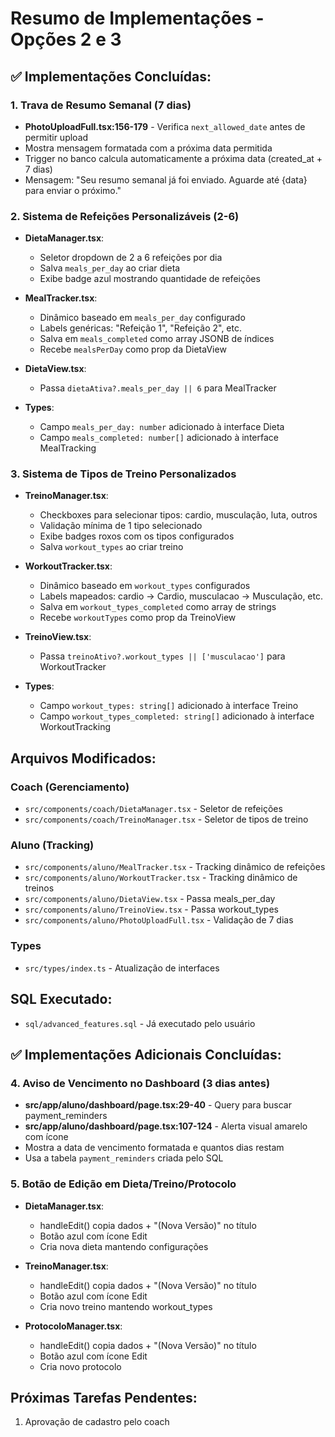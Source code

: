# Resumo de Implementações - Opções 2 e 3

## ✅ Implementações Concluídas:

### 1. **Trava de Resumo Semanal (7 dias)**
- **PhotoUploadFull.tsx:156-179** - Verifica `next_allowed_date` antes de permitir upload
- Mostra mensagem formatada com a próxima data permitida
- Trigger no banco calcula automaticamente a próxima data (created_at + 7 dias)
- Mensagem: "Seu resumo semanal já foi enviado. Aguarde até {data} para enviar o próximo."

### 2. **Sistema de Refeições Personalizáveis (2-6)**
- **DietaManager.tsx**:
  - Seletor dropdown de 2 a 6 refeições por dia
  - Salva `meals_per_day` ao criar dieta
  - Exibe badge azul mostrando quantidade de refeições

- **MealTracker.tsx**:
  - Dinâmico baseado em `meals_per_day` configurado
  - Labels genéricas: "Refeição 1", "Refeição 2", etc.
  - Salva em `meals_completed` como array JSONB de índices
  - Recebe `mealsPerDay` como prop da DietaView

- **DietaView.tsx**:
  - Passa `dietaAtiva?.meals_per_day || 6` para MealTracker

- **Types**:
  - Campo `meals_per_day: number` adicionado à interface Dieta
  - Campo `meals_completed: number[]` adicionado à interface MealTracking

### 3. **Sistema de Tipos de Treino Personalizados**
- **TreinoManager.tsx**:
  - Checkboxes para selecionar tipos: cardio, musculação, luta, outros
  - Validação mínima de 1 tipo selecionado
  - Exibe badges roxos com os tipos configurados
  - Salva `workout_types` ao criar treino

- **WorkoutTracker.tsx**:
  - Dinâmico baseado em `workout_types` configurados
  - Labels mapeados: cardio → Cardio, musculacao → Musculação, etc.
  - Salva em `workout_types_completed` como array de strings
  - Recebe `workoutTypes` como prop da TreinoView

- **TreinoView.tsx**:
  - Passa `treinoAtivo?.workout_types || ['musculacao']` para WorkoutTracker

- **Types**:
  - Campo `workout_types: string[]` adicionado à interface Treino
  - Campo `workout_types_completed: string[]` adicionado à interface WorkoutTracking

## Arquivos Modificados:

### Coach (Gerenciamento)
- `src/components/coach/DietaManager.tsx` - Seletor de refeições
- `src/components/coach/TreinoManager.tsx` - Seletor de tipos de treino

### Aluno (Tracking)
- `src/components/aluno/MealTracker.tsx` - Tracking dinâmico de refeições
- `src/components/aluno/WorkoutTracker.tsx` - Tracking dinâmico de treinos
- `src/components/aluno/DietaView.tsx` - Passa meals_per_day
- `src/components/aluno/TreinoView.tsx` - Passa workout_types
- `src/components/aluno/PhotoUploadFull.tsx` - Validação de 7 dias

### Types
- `src/types/index.ts` - Atualização de interfaces

## SQL Executado:
- `sql/advanced_features.sql` - Já executado pelo usuário

## ✅ Implementações Adicionais Concluídas:

### 4. **Aviso de Vencimento no Dashboard (3 dias antes)**
- **src/app/aluno/dashboard/page.tsx:29-40** - Query para buscar payment_reminders
- **src/app/aluno/dashboard/page.tsx:107-124** - Alerta visual amarelo com ícone
- Mostra a data de vencimento formatada e quantos dias restam
- Usa a tabela `payment_reminders` criada pelo SQL

### 5. **Botão de Edição em Dieta/Treino/Protocolo**
- **DietaManager.tsx**:
  - handleEdit() copia dados + "(Nova Versão)" no título
  - Botão azul com ícone Edit
  - Cria nova dieta mantendo configurações

- **TreinoManager.tsx**:
  - handleEdit() copia dados + "(Nova Versão)" no título
  - Botão azul com ícone Edit
  - Cria novo treino mantendo workout_types

- **ProtocoloManager.tsx**:
  - handleEdit() copia dados + "(Nova Versão)" no título
  - Botão azul com ícone Edit
  - Cria novo protocolo

## Próximas Tarefas Pendentes:
1. Aprovação de cadastro pelo coach
